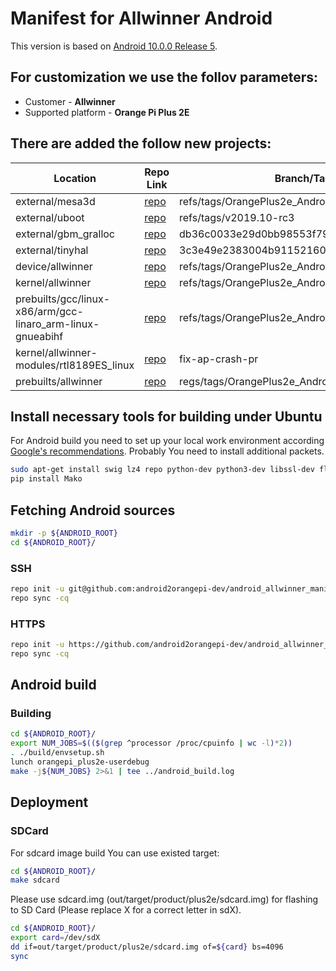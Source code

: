 # Manifest for Allwinner Android

This version is based on [Android 10.0.0 Release 5](https://android.googlesource.com/platform/manifest/+/refs/heads/android-10.0.0_r5).

## For customization we use the follov parameters:
* Customer - **Allwinner**
* Supported platform - **Orange Pi Plus 2E**

## There are added the follow new projects:
| Location | Repo Link | Branch/Tags |
| ------ | ------ | ------ |
| external/mesa3d | [repo](https://github.com/android2orangepi-dev/mesa) | refs/tags/OrangePlus2e_AndroidQ_preview3 |
| external/uboot | [repo](http://git.denx.de/u-boot.git_mainline) | refs/tags/v2019.10-rc3 |
| external/gbm_gralloc | [repo](https://github.com/robherring/gbm_gralloc.git) | db36c0033e29d0bb98553f790c397f89dcd1d1e2 |
| external/tinyhal | [repo](https://github.com/CirrusLogic/tinyhal) | 3c3e49e2383004b9115216048320f9648db3b360 |
| device/allwinner | [repo](https://github.com/android2orangepi-dev/android_allwinner_bsp) | refs/tags/OrangePlus2e_AndroidQ_preview3 |
| kernel/allwinner | [repo](https://android.googlesource.com/kernel/common) | refs/tags/OrangePlus2e_AndroidQ_preview2 |
| prebuilts/gcc/linux-x86/arm/gcc-linaro_arm-linux-gnueabihf | [repo](https://github.com/android2orangepi-dev/ext-compiler) | refs/tags/OrangePlus2e_AndroidQ_preview1 |
| kernel/allwinner-modules/rtl8189ES_linux | [repo](https://github.com/rsglobal/rtl8189ES_linux) | fix-ap-crash-pr |
| prebuilts/allwinner | [repo](https://github.com/android2orangepi-dev/prebuilt_apps) | regs/tags/OrangePlus2e_AndroidQ_preview4 |

## Install necessary tools for building under Ubuntu
For Android build you need to set up your local work environment according [Google's recommendations](https://source.android.com/setup/build/initializing). Probably You need to install additional packets.

```bash
sudo apt-get install swig lz4 repo python-dev python3-dev libssl-dev flex bison
pip install Mako
```
 
## Fetching Android sources
```bash
mkdir -p ${ANDROID_ROOT}
cd ${ANDROID_ROOT}/
```

### SSH
```bash
repo init -u git@github.com:android2orangepi-dev/android_allwinner_manifest -b refs/tags/OrangePlus2e_AndroidQ_preview3 -m ssh.xml
repo sync -cq
```

### HTTPS
```bash
repo init -u https://github.com/android2orangepi-dev/android_allwinner_manifest -b refs/tags/OrangePlus2e_AndroidQ_preview3 -m https.xml
repo sync -cq
```

## Android build
### Building
```bash
cd ${ANDROID_ROOT}/
export NUM_JOBS=$(($(grep ^processor /proc/cpuinfo | wc -l)*2))
. ./build/envsetup.sh
lunch orangepi_plus2e-userdebug
make -j${NUM_JOBS} 2>&1 | tee ../android_build.log
```

## Deployment
### SDCard
For sdcard image build You can use existed target:
 
```bash
cd ${ANDROID_ROOT}/
make sdcard
```

Please use sdcard.img (out/target/product/plus2e/sdcard.img) for flashing to SD Card (Please replace X for a correct letter in sdX).

```bash
cd ${ANDROID_ROOT}/
export card=/dev/sdX
dd if=out/target/product/plus2e/sdcard.img of=${card} bs=4096
sync
```

